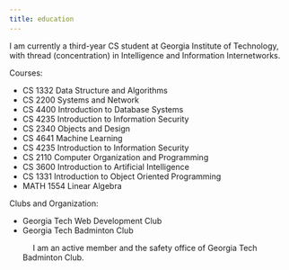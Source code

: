 ```yaml
---
title: education
--- 
```


[comment]:<img src="./image/GeorgiaTech.jpg" alt="Tommy in GT tshirt">
I am currently a third-year CS student at Georgia Institute of Technology, with thread (concentration) in Intelligence and Information Internetworks. 


Courses:
<ul>
  <li>CS 1332 Data Structure and Algorithms</li>
  <li>CS 2200 Systems and Network </li>
  <li>CS 4400 Introduction to Database Systems</li>
  <li>CS 4235 Introduction to Information Security </li>
  <li>CS 2340 Objects and Design </li>
  <li>CS 4641 Machine Learning</li>
  <li>CS 4235 Introduction to Information Security</li>
  <li>CS 2110 Computer Organization and Programming</li>
  <li>CS 3600 Introduction to Artificial Intelligence</li>
  <li>CS 1331 Introduction to Object Oriented Programming</li>
  <li>MATH 1554 Linear Algebra </li>

  
</ul>

Clubs and Organization:
<ul>
  <li>
    Georgia Tech Web Development Club
  </li>
  <li> 
    Georgia Tech Badminton Club
    <p> &emsp; I am an active member and the safety office of Georgia Tech Badminton Club.</p>
  </li>
</ul>